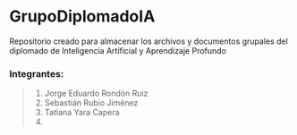 # GrupoDiplomadoIA

Repositorio creado para almacenar los archivos y documentos grupales del diplomado de Inteligencia Artificial y Aprendizaje Profundo

### Integrantes:
> 1. Jorge Eduardo Rondón Ruiz
> 2. Sebastián Rubio Jiménez
> 3. Tatiana Yara Capera
> 4.
